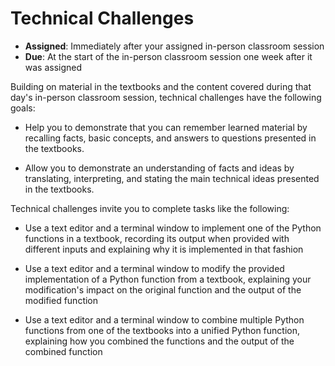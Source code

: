 # Technical Challenges

- **Assigned**: Immediately after your assigned in-person classroom session
- **Due**: At the start of the in-person classroom session one week after it was assigned

Building on material in the textbooks and the content covered during that day's
in-person classroom session, technical challenges have the following goals:

- Help you to demonstrate that you can remember learned material by recalling
  facts, basic concepts, and answers to questions presented in the textbooks.

- Allow you to demonstrate an understanding of facts and ideas by translating,
  interpreting, and stating the main technical ideas presented in the textbooks.

Technical challenges invite you to complete tasks like the following:

- Use a text editor and a terminal window to implement one of the Python
  functions in a textbook, recording its output when provided with different
  inputs and explaining why it is implemented in that fashion

- Use a text editor and a terminal window to modify the provided implementation
  of a Python function from a textbook, explaining your modification's impact on
  the original function and the output of the modified function

- Use a text editor and a terminal window to combine multiple Python functions
  from one of the textbooks into a unified Python function, explaining how you
  combined the functions and the output of the combined function
